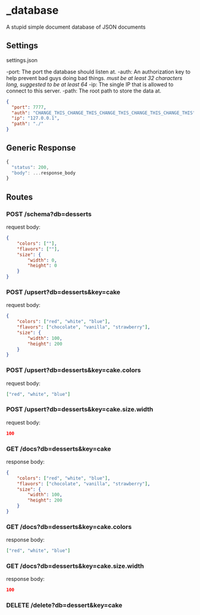 # _database

A stupid simple document database of JSON documents

## Settings

settings.json

-port: The port the database should listen at.
-auth: An authorization key to help prevent bad guys doing bad things.
    *must be at least 32 characters long, suggested to be at least 64*
-ip: The single IP that is allowed to connect to this server.
-path: The root path to store the data at.

``` json
{
  "port": 7777,
  "auth": "CHANGE_THIS_CHANGE_THIS_CHANGE_THIS_CHANGE_THIS_CHANGE_THIS",
  "ip": "127.0.0.1",
  "path": "./"
}
```

## Generic Response

```js
{
  "status": 200,
  "body": ...response_body
}
```

## Routes

### POST /schema?db=desserts

request body:

``` json
{
    "colors": [""],
    "flavors": [""],
    "size": {
        "width": 0,
        "height": 0
    }
}
```

### POST /upsert?db=desserts&key=cake

request body:

``` json
{
    "colors": ["red", "white", "blue"],
    "flavors": ["chocolate", "vanilla", "strawberry"],
    "size": {
        "width": 100,
        "height": 200
    }
}
```

### POST /upsert?db=desserts&key=cake.colors

request body:

``` json
["red", "white", "blue"]
```

### POST /upsert?db=desserts&key=cake.size.width

request body:

``` json
100
```

### GET /docs?db=desserts&key=cake

response body:

``` json
{
    "colors": ["red", "white", "blue"],
    "flavors": ["chocolate", "vanilla", "strawberry"],
    "size": {
        "width": 100,
        "height": 200
    }
}
```

### GET /docs?db=desserts&key=cake.colors

response body:

``` json
["red", "white", "blue"]
```

### GET /docs?db=desserts&key=cake.size.width

response body:

``` json
100
```

### DELETE /delete?db=dessert&key=cake
